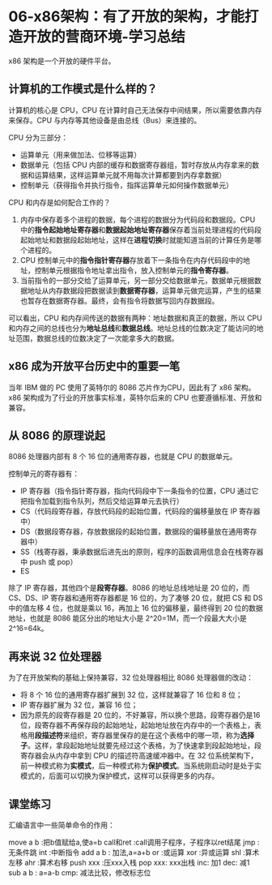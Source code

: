 # 06-x86架构：有了开放的架构，才能打造开放的营商环境-学习总结

x86 架构是一个开放的硬件平台。

## 计算机的工作模式是什么样的？

计算机的核心是 CPU，CPU 在计算时自己无法保存中间结果，所以需要依靠内存来保存。CPU 与内存等其他设备是由总线（Bus）来连接的。

CPU 分为三部分：

- 运算单元（用来做加法、位移等运算）
- 数据单元（包括 CPU 内部的缓存和数据寄存器组，暂时存放从内存拿来的数据和运算结果，这样运算单元就不用每次计算都要到内存拿数据）
- 控制单元（获得指令并执行指令，指挥运算单元如何操作数据单元）

CPU 和内存是如何配合工作的？

1. 内存中保存着多个进程的数据，每个进程的数据分为代码段和数据段。CPU 中的**指令起始地址寄存器**和**数据起始地址寄存器**保存着当前处理进程的代码段起始地址和数据段起始地址，这样在**进程切换**时就能知道当前的计算任务是哪个进程的。
2. CPU 控制单元中的**指令指针寄存器**存放着下一条指令在内存代码段中的地址，控制单元根据指令地址拿出指令，放入控制单元的**指令寄存器**。
3. 当前指令的一部分交给了运算单元，另一部分交给数据单元，数据单元根据数据地址从内存数据段把数据读到**数据寄存器**，运算单元做完运算，产生的结果也暂存在数据寄存器。最终，会有指令将数据写回内存数据段。

可以看出，CPU 和内存间传送的数据有两种：地址数据和真正的数据，所以 CPU 和内存之间的总线也分为**地址总线**和**数据总线**。地址总线的位数决定了能访问的地址范围，数据总线的位数决定了一次能拿多大的数据。

## x86 成为开放平台历史中的重要一笔

当年 IBM 做的 PC 使用了英特尔的 8086 芯片作为CPU，因此有了 x86 架构。x86 架构成为了行业的开放事实标准，英特尔后来的 CPU 也要遵循标准、开放和兼容。

## 从 8086 的原理说起

8086 处理器内部有 8 个 16 位的通用寄存器，也就是 CPU 的数据单元。

控制单元的寄存器有：

- IP 寄存器（指令指针寄存器，指向代码段中下一条指令的位置，CPU 通过它把指令加载到指令队列，然后交给运算单元去执行）
- CS（代码段寄存器，存放代码段的起始位置，代码段的偏移量放在 IP 寄存器中）
- DS（数据段寄存器，存放数据段的起始位置，数据段的偏移量放在通用寄存器中）
- SS（栈寄存器，秉承数据后进先出的原则，程序的函数调用信息会在栈寄存器中 push 或 pop）
- ES

除了 IP 寄存器，其他四个是**段寄存器**。8086 的地址总线地址是 20 位的，而 CS、DS、IP 寄存器和通用寄存器都是 16 位的，为了凑够 20 位，就把 CS 和 DS 中的值左移 4 位，也就是乘以 16，再加上 16 位的偏移量，最终得到 20 位的数据地址，也就是 8086 能区分出的地址大小是 2^20=1M，而一个段最大大小是 2^16=64k。

## 再来说 32 位处理器

为了在开放架构的基础上保持兼容，32 位处理器相比 8086 处理器做的改动：

- 将 8 个 16 位的通用寄存器扩展到 32 位，这样就兼容了 16 位和 8 位；
- IP 寄存器扩展为 32 位，兼容 16 位；
- 因为原先的段寄存器是 20 位的，不好兼容，所以换个思路，段寄存器仍是16位，段寄存器不再保存段的起始地址，起始地址放在内存中的一个表格上，表格用**段描述符**来组织，寄存器里保存的是在这个表格中的哪一项，称为**选择子**。这样，拿段起始地址就要先经过这个表格，为了快速拿到段起始地址，段寄存器会从内存中拿到 CPU 的描述符高速缓冲器中。在 32 位系统架构下，前一种模式称为**实模式**，后一种模式称为**保护模式**。当系统刚启动时是处于实模式的，后面可以切换为保护模式，这样可以获得更多的内存。

## 课堂练习

汇编语言中一些简单命令的作用：

move a b :把b值赋给a,使a=b
call和ret :call调用子程序，子程序以ret结尾
jmp :无条件跳
int :中断指令
add a b : 加法,a=a+b
or :或运算
xor :异或运算
shl :算术左移
ahr :算术右移
push xxx :压xxx入栈
pop xxx: xxx出栈
inc: 加1
dec: 减1
sub a b : a=a-b
cmp: 减法比较，修改标志位

